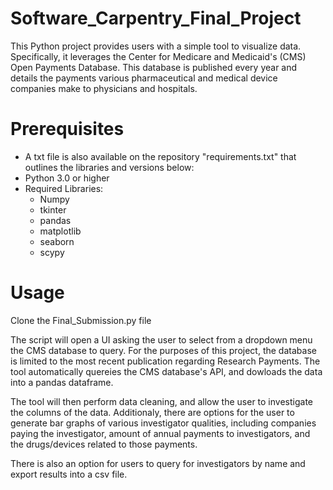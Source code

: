 # Software_Carpentry_Final_Project

This Python project provides users with a simple tool to visualize data. Specifically, it 
leverages the Center for Medicare and Medicaid's (CMS) Open Payments Database. 
This database is published every year and details the payments various pharmaceutical and medical device companies 
make to physicians and hospitals. 

# Prerequisites
- A txt file is also available on the repository "requirements.txt" that outlines the libraries and versions below:
- Python 3.0 or higher
- Required Libraries:
    - Numpy
    - tkinter
    - pandas
    - matplotlib
    - seaborn
    - scypy
 
# Usage
Clone the Final_Submission.py file


The script will open a UI asking the user to select from a dropdown menu the CMS database to query. 
For the purposes of this project, the database is limited to the most recent publication regarding Research Payments.
The tool automatically quereies the CMS database's API, and dowloads the data into a pandas dataframe. 

The tool will then perform data cleaning, and allow the user to investigate the columns of the data. 
Additionaly, there are options for the user to generate bar graphs of various investigator qualities, 
including companies paying the investigator, amount of annual payments to investigators, and the drugs/devices related to those payments. 

There is also an option for users to query for investigators by name and export results into a csv file. 




